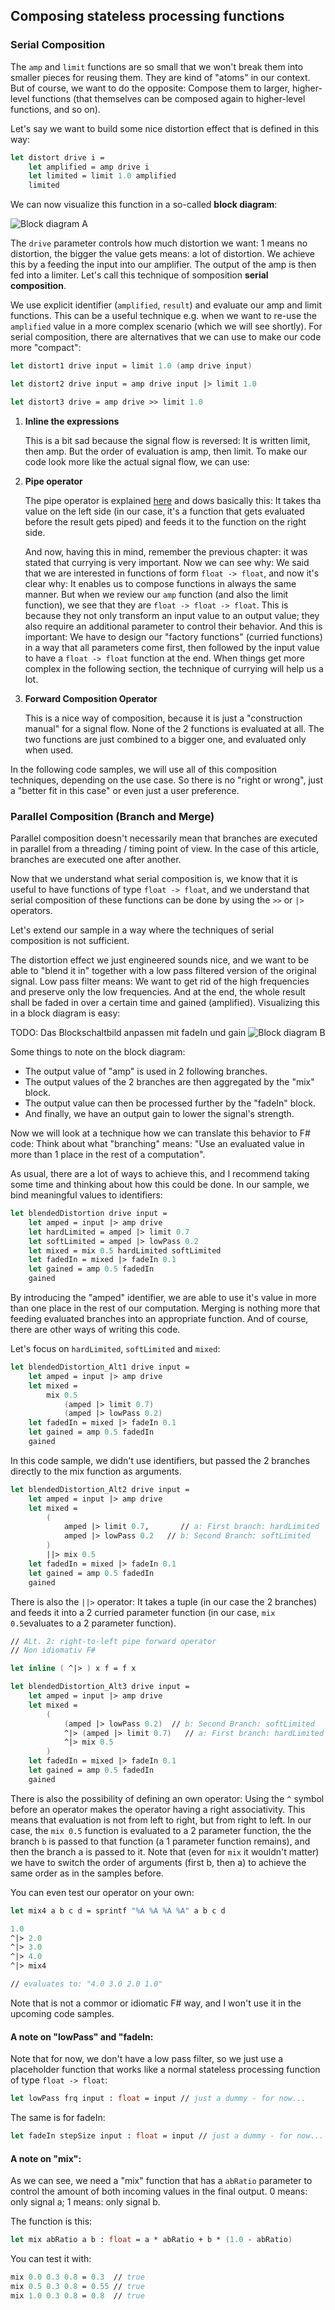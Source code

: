 
## Composing stateless processing functions

### Serial Composition

The `amp` and `limit` functions are so small that we won't break them into smaller pieces for reusing them. They are kind of "atoms" in our context. But of course, we want to do the opposite: Compose them to larger, higher-level functions (that themselves can be composed again to higher-level functions, and so on).

Let's say we want to build some nice distortion effect that is defined in this way:

```fsharp
let distort drive i =
    let amplified = amp drive i
    let limited = limit 1.0 amplified
    limited
```

We can now visualize this function in a so-called **block diagram**:

![Block diagram A](./Folie1.png)

The `drive` parameter controls how much distortion we want: 1 means no distortion, the bigger the value gets means: a lot of distortion. We achieve this by a feeding the input into our amplifier. The output of the amp is then fed into a limiter. Let's call this technique of somposition **serial composition**.

<excurs data-name="Composition Alternatives">

We use explicit identifier (`amplified`, `result`) and evaluate our amp and limit functions. This can be a useful technique e.g. when we want to re-use the `amplified` value in a more complex scenario (which we will see shortly). For serial composition, there are alternatives that we can use to make our code more "compact":

```fsharp
let distort1 drive input = limit 1.0 (amp drive input)

let distort2 drive input = amp drive input |> limit 1.0

let distort3 drive = amp drive >> limit 1.0
```
   
1. **Inline the expressions**
   
   This is a bit sad because the signal flow is reversed: It is written limit, then amp. But the order of evaluation is amp, then limit. To make our code look more like the actual signal flow, we can use:

2. **Pipe operator**
   
   The pipe operator is explained [here](https://fsharpforfunandprofit.com/posts/function-composition/) and dows basically this: It takes tha value on the left side (in our case, it's a function that gets evaluated before the result gets piped) and feeds it to the function on the right side.

   And now, having this in mind, remember the previous chapter: it was stated that currying is very important. Now we can see why: We said that we are interested in functions of form ```float -> float```, and now it's clear why: It enables us to compose functions in always the same manner. But when we review our `amp` function (and also the limit function), we see that they are ```float -> float -> float```. This is because they not only transform an input value to an output value; they also require an additional parameter to control their behavior. And this is important: We have to design our "factory functions" (curried functions) in a way that all parameters come first, then followed by the input value to have a ```float -> float``` function at the end. When things get more complex in the following section, the technique of currying will help us a lot.

3. **Forward Composition Operator**
   
   This is a nice way of composition, because it is just a "construction manual" for a signal flow. None of the 2 functions is evaluated at all. The two functions are just combined to a bigger one, and evaluated only when used.

In the following code samples, we will use all of this composition techniques, depending on the use case. So there is no "right or wrong", just a "better fit in this case" or even just a user preference.

</excurs>

### Parallel Composition (Branch and Merge)

<hint>
Parallel composition doesn't necessarily mean that branches are executed in parallel from a threading / timing point of view. In the case of this article, branches are executed one after another.
</hint>

Now that we understand what serial composition is, we know that it is useful to have functions of type ```float -> float```, and we understand that serial composition of these functions can be done by using the `>>` or `|>` operators.

Let's extend our sample in a way where the techniques of serial composition is not sufficient.

The distortion effect we just engineered sounds nice, and we want to be able to "blend it in" together with a low pass filtered version of the original signal. Low pass filter means: We want to get rid of the high frequencies and preserve only the low frequencies. And at the end, the whole result shall be faded in over a certain time and gained (amplified). Visualizing this in a block diagram is easy:

TODO: Das Blockschaltbild anpassen mit fadeIn und gain
![Block diagram B](./Folie3.png)

Some things to note on the block diagram:

* The output value of "amp" is used in 2 following branches.
* The output values of the 2 branches are then aggregated by the "mix" block.
* The output value can then be processed further by the "fadeIn" block.
* And finally, we have an output gain to lower the signal's strength.

Now we will look at a technique how we can translate this behavior to F# code: Think about what "branching" means: "Use an evaluated value in more than 1 place in the rest of a computation".

As usual, there are a lot of ways to achieve this, and I recommend taking some time and thinking about how this could be done. In our sample, we bind meaningful values to identifiers:

```fsharp
let blendedDistortion drive input =
    let amped = input |> amp drive
    let hardLimited = amped |> limit 0.7
    let softLimited = amped |> lowPass 0.2
    let mixed = mix 0.5 hardLimited softLimited
    let fadedIn = mixed |> fadeIn 0.1
    let gained = amp 0.5 fadedIn
    gained
```

By introducing the "amped" identifier, we are able to use it's value in more than one place in the rest of our computation. Merging is nothing more that feeding evaluated branches into an appropriate function. And of course, there are other ways of writing this code.

<excurs data-name="Alternatives">

Let's focus on `hardLimited`, `softLimited` and `mixed`:

```fsharp
let blendedDistortion_Alt1 drive input =
    let amped = input |> amp drive
    let mixed =
        mix 0.5 
            (amped |> limit 0.7)
            (amped |> lowPass 0.2)
    let fadedIn = mixed |> fadeIn 0.1
    let gained = amp 0.5 fadedIn
    gained
```

In this code sample, we didn't use identifiers, but passed the 2 branches directly to the mix function as arguments.

```fsharp
let blendedDistortion_Alt2 drive input =
    let amped = input |> amp drive
    let mixed =
        (
            amped |> limit 0.7,       // a: First branch: hardLimited
            amped |> lowPass 0.2   // b: Second Branch: softLimited
        )
        ||> mix 0.5
    let fadedIn = mixed |> fadeIn 0.1
    let gained = amp 0.5 fadedIn
    gained
```

There is also the `||>` operator: It takes a tuple (in our case the 2 branches) and feeds it into a 2 curried parameter function (in our case, ```mix 0.5```evaluates to a 2 parameter function).

```fsharp
// ALt. 2: right-to-left pipe forward operator
// Non idiomativ F#

let inline ( ^|> ) x f = f x 

let blendedDistortion_Alt3 drive input =
    let amped = input |> amp drive
    let mixed =
        (
            (amped |> lowPass 0.2)  // b: Second Branch: softLimited
            ^|> (amped |> limit 0.7)   // a: First branch: hardLimited
            ^|> mix 0.5
        )
    let fadedIn = mixed |> fadeIn 0.1
    let gained = amp 0.5 fadedIn
    gained
```

There is also the possibility of defining an own operator: Using the `^` symbol before an operator makes the operator having a right associativity. This means that evaluation is not from left to right, but from right to left. In our case, the ```mix 0.5``` function is evaluated to a 2 parameter function, the the branch `b` is passed to that function (a 1 parameter function remains), and then the branch a is passed to it. Note that (even for `mix` it wouldn't matter) we have to switch the order of arguments (first b, then a) to achieve the same order as in the samples before.

You can even test our operator on your own:

```fsharp
let mix4 a b c d = sprintf "%A %A %A %A" a b c d

1.0
^|> 2.0
^|> 3.0
^|> 4.0
^|> mix4

// evaluates to: "4.0 3.0 2.0 1.0"
```

Note that is not a commor or idiomatic F# way, and I won't use it in the upcoming code samples.

</excurs>

#### A note on "lowPass" and "fadeIn:

Note that for now, we don't have a low pass filter, so we just use a placeholder function that works like a normal stateless processing function of type `float -> float`:

```fsharp
let lowPass frq input : float = input // just a dummy - for now...
```

The same is for fadeIn:

```fsharp
let fadeIn stepSize input : float = input // just a dummy - for now...
```

#### A note on "mix":

As we can see, we need a "mix" function that has a `abRatio` parameter to control the amount of both incoming values in the final output. 0 means: only signal a; 1 means: only signal b.

The function is this:

```fsharp
let mix abRatio a b : float = a * abRatio + b * (1.0 - abRatio)
```

You can test it with:

```fsharp
mix 0.0 0.3 0.8 = 0.3  // true
mix 0.5 0.3 0.8 = 0.55 // true
mix 1.0 0.3 0.8 = 0.8  // true
```
